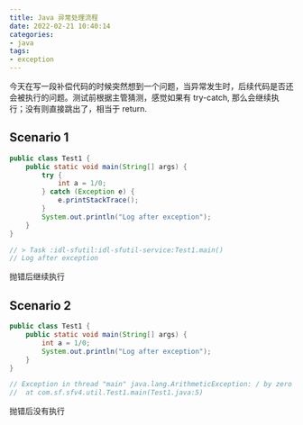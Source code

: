 ```yaml
---
title: Java 异常处理流程
date: 2022-02-21 10:40:14
categories:
- java
tags:
- exception
---
```


今天在写一段补偿代码的时候突然想到一个问题，当异常发生时，后续代码是否还会被执行的问题。测试前根据主管猜测，感觉如果有 try-catch, 那么会继续执行；没有则直接跳出了，相当于 return.

## Scenario 1

```java
public class Test1 {
    public static void main(String[] args) {
        try {
            int a = 1/0;
        } catch (Exception e) {
            e.printStackTrace();
        }
        System.out.println("Log after exception");
    }
}

// > Task :idl-sfutil:idl-sfutil-service:Test1.main()
// Log after exception
```

抛错后继续执行

## Scenario 2

```java
public class Test1 {
    public static void main(String[] args) {
        int a = 1/0;
        System.out.println("Log after exception");
    }
}

// Exception in thread "main" java.lang.ArithmeticException: / by zero
// 	at com.sf.sfv4.util.Test1.main(Test1.java:5)
```

抛错后没有执行
